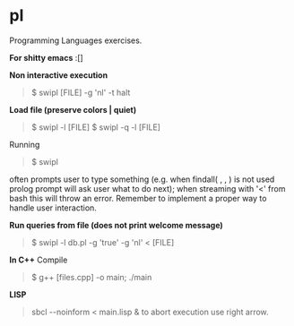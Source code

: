 # pl
Programming Languages exercises.

**For shitty emacs**
:[]

**Non interactive execution**
> $ swipl [FILE] -g 'nl' -t halt 

**Load file (preserve colors | quiet)**
> $ swipl -l [FILE]
> $ swipl -q -l [FILE]

Running 
> $ swipl 

often prompts user to type something (e.g. when findall( , , ) is not used prolog prompt will ask user what to do next); when streaming with '<' from bash this will throw an error. Remember to implement a proper way to handle user interaction.

**Run queries from file (does not print welcome message)**
> $ swipl -l db.pl -g 'true' -g 'nl' < [FILE]

**In C++**
Compile
> $ g++ [files.cpp] -o main; ./main


**LISP**
> sbcl --noinform < main.lisp &
to abort execution use right arrow.


